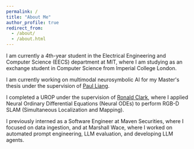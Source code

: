 ```yaml
---
permalink: /
title: "About Me"
author_profile: true
redirect_from: 
  - /about/
  - /about.html
---
```


I am currently a 4th-year student in the Electrical Engineering and Computer Science (EECS) department at MIT, where I am studying as an exchange student in Computer Science from Imperial College London.

I am currently working on multimodal neurosymbolic AI for my Master's thesis under
the supervision of [Paul Liang](https://pliang279.github.io/).

I completed a UROP under the supervision of [Ronald Clark](https://www.ron-clark.com/), where I applied Neural Ordinary Differential Equations (Neural ODEs) to perform RGB-D SLAM (Simultaneous Localization and Mapping).

I previously interned as a Software Engineer at Maven Securities, where I focused on data ingestion, and at Marshall Wace, where I worked on automated prompt engineering, LLM evaluation, and developing LLM agents.

